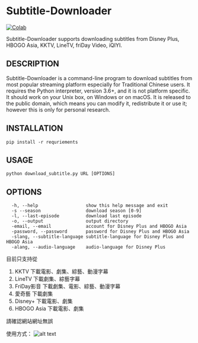 # Subtitle-Downloader



<a href="https://colab.research.google.com/drive/13tv-eT5mx6EWBL_du9Bd2gMQFxT83NCp?usp=sharing" target="_blank"><img src="https://colab.research.google.com/assets/colab-badge.svg" title="Open this file in Google Colab" alt="Colab"/></a> <br/>

Subtitle-Downloader supports downloading subtitles from Disney Plus, HBOGO Asia, KKTV, LineTV, friDay Video, iQIYI.

## DESCRIPTION

Subtitle-Downloader is a command-line program to download subtitles from most popular streaming platform especially for Traditional Chinese users. It requires the Python interpreter, version 3.6+, and it is not platform specific. It should work on your Unix box, on Windows or on macOS. It is released to the public domain, which means you can modify it, redistribute it or use it; however this is only for personal research.

## INSTALLATION

```
pip install -r requriements
```

## USAGE

```
python download_subtitle.py URL [OPTIONS]
```

## OPTIONS

```
  -h, --help                  show this help message and exit
  -s --season                 download season [0-9]
  -l, --last-episode          download last episode
  -o, --output                output directory
  -email, --email             account for Disney Plus and HBOGO Asia
  -password, --password       password for Disney Plus and HBOGO Asia
  -slang, --subtitle-language subtitle-language for Disney Plus and HBOGO Asia
  -alang, --audio-language    audio-language for Disney Plus
```

目前只支持從
1. KKTV 下載電影、劇集、綜藝、動漫字幕
2. LineTV 下載劇集、綜藝字幕
3. FriDay影音 下載劇集、電影、綜藝、動漫字幕
4. 愛奇藝 下載劇集
4. Disney+ 下載電影、劇集
5. HBOGO Asia 下載電影、劇集

請確認網站網址無誤

使用方式：
![alt text](https://github.com/wayneclub/Subtitle-Downloader/blob/main/guide.png?raw=true)
